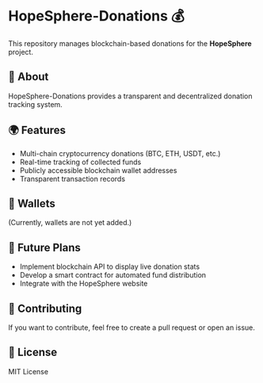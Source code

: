# HopeSphere-Donations 💰  
This repository manages blockchain-based donations for the **HopeSphere** project.  

## 🔗 About  
HopeSphere-Donations provides a transparent and decentralized donation tracking system.  

## 🌍 Features  
- Multi-chain cryptocurrency donations (BTC, ETH, USDT, etc.)  
- Real-time tracking of collected funds  
- Publicly accessible blockchain wallet addresses  
- Transparent transaction records  

## 📌 Wallets  
(Currently, wallets are not yet added.)  

## 🚀 Future Plans  
- Implement blockchain API to display live donation stats  
- Develop a smart contract for automated fund distribution  
- Integrate with the HopeSphere website  

## 🤝 Contributing  
If you want to contribute, feel free to create a pull request or open an issue.  

## 📄 License  
MIT License  

